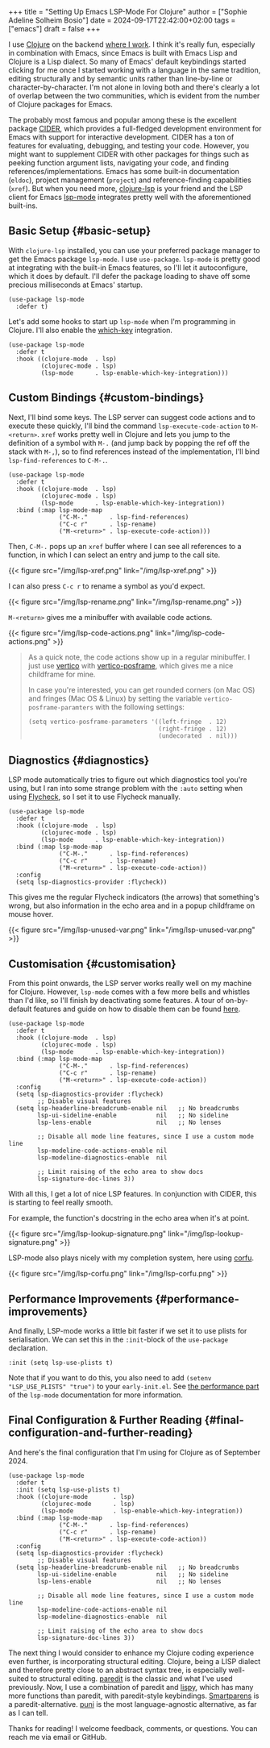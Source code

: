 +++
title = "Setting Up Emacs LSP-Mode For Clojure"
author = ["Sophie Adeline Solheim Bosio"]
date = 2024-09-17T22:42:00+02:00
tags = ["emacs"]
draft = false
+++

I use [Clojure](https://clojure.org/) on the backend [where I work](https://www.ardoq.com/). I think it's really fun, especially in combination with Emacs, since Emacs is built with Emacs Lisp and Clojure is a Lisp dialect. So many of Emacs' default keybindings started clicking for me once I started working with a language in the same tradition, editing structurally and by semantic units rather than line-by-line or character-by-character. I'm not alone in loving both and there's clearly a lot of overlap between the two communities, which is evident from the number of Clojure packages for Emacs.

The probably most famous and popular among these is the excellent package [CIDER](https://cider.mx/), which provides a full-fledged development environment for Emacs with support for interactive development. CIDER has a ton of features for evaluating, debugging, and testing your code. However, you might want to supplement CIDER with other packages for things such as peeking function argument lists, navigating your code, and finding references/implementations. Emacs has some built-in documentation (`eldoc`), project management (`project`) and reference-finding capabilities (`xref`). But when you need more, [clojure-lsp](https://clojure-lsp.io/) is your friend and the LSP client for Emacs [lsp-mode](https://emacs-lsp.github.io/lsp-mode/) integrates pretty well with the aforementioned built-ins.


## Basic Setup {#basic-setup}

With `clojure-lsp` installed, you can use your preferred package manager to get the Emacs package `lsp-mode`. I use `use-package`. `lsp-mode` is pretty good at integrating with the built-in Emacs features, so I'll let it autoconfigure, which it does by default. I'll defer the package loading to shave off some precious milliseconds at Emacs' startup.

```emacs-lisp
(use-package lsp-mode
  :defer t)
```

Let's add some hooks to start up `lsp-mode` when I'm programming in Clojure. I'll also enable the [which-key](https://github.com/justbur/emacs-which-key) integration.

```emacs-lisp
(use-package lsp-mode
  :defer t
  :hook ((clojure-mode  . lsp)
         (clojurec-mode . lsp)
         (lsp-mode      . lsp-enable-which-key-integration)))
```


## Custom Bindings {#custom-bindings}

Next, I'll bind some keys. The LSP server can suggest code actions and to execute these quickly, I'll bind the command `lsp-execute-code-action` to `M-<return>`. `xref` works pretty well in Clojure and lets you jump to the definition of a symbol with `M-.` (and jump back by popping the ref off the stack with `M-,`), so to find references instead of the implementation, I'll bind `lsp-find-references` to `C-M-.`.

```emacs-lisp
(use-package lsp-mode
  :defer t
  :hook ((clojure-mode  . lsp)
         (clojurec-mode . lsp)
         (lsp-mode      . lsp-enable-which-key-integration))
  :bind (:map lsp-mode-map
              ("C-M-."      . lsp-find-references)
              ("C-c r"      . lsp-rename)
              ("M-<return>" . lsp-execute-code-action)))
```

Then, `C-M-.` pops up an `xref` buffer where I can see all references to a function, in which I can select an entry and jump to the call site.

{{< figure src="/img/lsp-xref.png" link="/img/lsp-xref.png" >}}

I can also press `C-c r` to rename a symbol as you'd expect.

{{< figure src="/img/lsp-rename.png" link="/img/lsp-rename.png" >}}

`M-<return>` gives me a minibuffer with available code actions.

{{< figure src="/img/lsp-code-actions.png" link="/img/lsp-code-actions.png" >}}

> As a quick note, the code actions show up in a regular minibuffer. I just use [vertico](https://github.com/minad/vertico) with [vertico-posframe](https://github.com/tumashu/vertico-posframe), which gives me a nice childframe for mine.
>
> In case you're interested, you can get rounded corners (on Mac OS) and fringes (Mac OS &amp; Linux) by setting the variable `vertico-posframe-paramters` with the following settings:
>
> ```emacs-lisp
> (setq vertico-posframe-parameters '((left-fringe  . 12)
>                                     (right-fringe . 12)
>                                     (undecorated  . nil)))
> ```


## Diagnostics {#diagnostics}

LSP mode automatically tries to figure out which diagnostics tool you're using, but I ran into some strange problem with the `:auto` setting when using [Flycheck](https://www.flycheck.org/en/latest/), so I set it to use Flycheck manually.

````emacs-lisp
(use-package lsp-mode
  :defer t
  :hook ((clojure-mode  . lsp)
         (clojurec-mode . lsp)
         (lsp-mode      . lsp-enable-which-key-integration))
  :bind (:map lsp-mode-map
              ("C-M-."      . lsp-find-references)
              ("C-c r"      . lsp-rename)
              ("M-<return>" . lsp-execute-code-action))
  :config
  (setq lsp-diagnostics-provider :flycheck))
````

This gives me the regular Flycheck indicators (the arrows) that something's wrong, but also information in the echo area and in a popup childframe on mouse hover.

{{< figure src="/img/lsp-unused-var.png" link="/img/lsp-unused-var.png" >}}


## Customisation {#customisation}

From this point onwards, the LSP server works really well on my machine for Clojure. However, `lsp-mode` comes with a few more bells and whistles than I'd like, so I'll finish by deactivating some features. A tour of on-by-default features and guide on how to disable them can be found [here](https://emacs-lsp.github.io/lsp-mode/tutorials/how-to-turn-off/).

````emacs-lisp
(use-package lsp-mode
  :defer t
  :hook ((clojure-mode  . lsp)
         (clojurec-mode . lsp)
         (lsp-mode      . lsp-enable-which-key-integration))
  :bind (:map lsp-mode-map
              ("C-M-."      . lsp-find-references)
              ("C-c r"      . lsp-rename)
              ("M-<return>" . lsp-execute-code-action))
  :config
  (setq lsp-diagnostics-provider :flycheck)
        ;; Disable visual features
  (setq lsp-headerline-breadcrumb-enable nil   ;; No breadcrumbs
        lsp-ui-sideline-enable           nil   ;; No sideline
        lsp-lens-enable                  nil   ;; No lenses

        ;; Disable all mode line features, since I use a custom mode line
        lsp-modeline-code-actions-enable nil
        lsp-modeline-diagnostics-enable  nil

        ;; Limit raising of the echo area to show docs
        lsp-signature-doc-lines 3))
````

With all this, I get a lot of nice LSP features. In conjunction with CIDER, this is starting to feel really smooth.

For example, the function's docstring in the echo area when it's at point.

{{< figure src="/img/lsp-lookup-signature.png" link="/img/lsp-lookup-signature.png" >}}

LSP-mode also plays nicely with my completion system, here using [corfu](https://github.com/minad/corfu).

{{< figure src="/img/lsp-corfu.png" link="/img/lsp-corfu.png" >}}


## Performance Improvements {#performance-improvements}

And finally, LSP-mode works a little bit faster if we set it to use plists for serialisation. We can set this in the `:init`-block of the `use-package` declaration.

````emacs-lisp
:init (setq lsp-use-plists t)
````

Note that if you want to do this, you also need to add `(setenv "LSP_USE_PLISTS" "true")` to your `early-init.el`. See [the performance part](https://emacs-lsp.github.io/lsp-mode/page/performance/) of the `lsp-mode` documentation for more information.


## Final Configuration &amp; Further Reading {#final-configuration-and-further-reading}

And here's the final configuration that I'm using for Clojure as of September 2024.

````emacs-lisp
(use-package lsp-mode
  :defer t
  :init (setq lsp-use-plists t)
  :hook ((clojure-mode       . lsp)
         (clojurec-mode      . lsp)
         (lsp-mode           . lsp-enable-which-key-integration))
  :bind (:map lsp-mode-map
              ("C-M-."      . lsp-find-references)
              ("C-c r"      . lsp-rename)
              ("M-<return>" . lsp-execute-code-action))
  :config
  (setq lsp-diagnostics-provider :flycheck)
        ;; Disable visual features
  (setq lsp-headerline-breadcrumb-enable nil   ;; No breadcrumbs
        lsp-ui-sideline-enable           nil   ;; No sideline
        lsp-lens-enable                  nil   ;; No lenses

        ;; Disable all mode line features, since I use a custom mode line
        lsp-modeline-code-actions-enable nil
        lsp-modeline-diagnostics-enable  nil

        ;; Limit raising of the echo area to show docs
        lsp-signature-doc-lines 3))
````

The next thing I would consider to enhance my Clojure coding experience even further, is incorporating structural editing. Clojure, being a LISP dialect and therefore pretty close to an abstract syntax tree, is especially well-suited to structural editing. [paredit](https://paredit.org/) is the classic and what I've used previously. Now, I use a combination of paredit and [lispy](https://github.com/abo-abo/lispy), which has many more functions than paredit, with paredit-style keybindings. [Smartparens](https://github.com/Fuco1/smartparens) is a paredit-alternative. [puni](https://github.com/AmaiKinono/puni) is the most language-agnostic alternative, as far as I can tell.

Thanks for reading! I welcome feedback, comments, or questions. You can reach me via email or GitHub.
